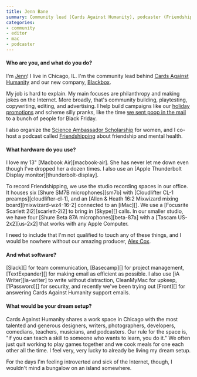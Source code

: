 ```yaml
---
title: Jenn Bane
summary: Community lead (Cards Against Humanity), podcaster (Friendshipping)
categories:
- community
- editor
- mac
- podcaster
---
```


#### Who are you, and what do you do?

I'm [Jenn](http://www.jennbane.com/ "Jenn's website.")! I live in Chicago, IL. I'm the community lead behind [Cards Against Humanity](http://cardsagainsthumanity.com/ "The card game.") and our new company, [Blackbox](http://www.blackbox.cool/ "A shipping company.").

My job is hard to explain. My main focuses are philanthropy and making jokes on the Internet. More broadly, that's community building, playtesting, copywriting, editing, and advertising. I help build campaigns like our [holiday promotions](https://www.eightsensiblegifts.com/ "Cards Against Humanity's hannukah gifts.") and scheme silly pranks, like the time [we sent poop in the mail](http://blog.maxistentialism.com/post/105481561063/black-friday-bullshit-this-year-for-black "Max's post about their Black Friday Bullshit campaign.") to a bunch of people for Black Friday.

I also organize the [Science Ambassador Scholarship](http://www.scienceambassadorscholarship.org/ "Cards Against Humanity's science scholarship.") for women, and I co-host a podcast called [Friendshipping](https://friendshipping.simplecast.fm/ "Jenn and Trinn's podcast.") about friendship and mental health.

#### What hardware do you use?

I love my 13" [Macbook Air][macbook-air]. She has never let me down even though I've dropped her a dozen times.  I also use an [Apple Thunderbolt Display monitor][thunderbolt-display].

To record Friendshipping, we use the studio recording spaces in our office. It houses six [Shure SM7B microphones][sm7b] with [Cloudlifter CL-1 preamps][cloudlifter-cl-1], and an [Allen & Heath 16:2 Mixwizard mixing board][mixwizard-wz4-16-2] connected to an [iMac][]. We use a [Focusrite Scarlett 2i2][scarlett-2i2] to bring in [Skype][] calls. In our smaller studio, we have four [Shure Beta 87A microphones][beta-87a] with a [Tascam US-2x2][us-2x2] that works with any Apple Computer.

I need to include that I'm not qualified to touch any of these things, and I would be nowhere without our amazing producer, [Alex Cox](https://twitter.com/alexcox "Alexandra's Twitter account.").

#### And what software?

[Slack][] for team communication, [Basecamp][] for project management, [TextExpander][] for making email as efficient as possible. I also use [iA Writer][ia-writer] to write without distraction, CleanMyMac for upkeep, [1Password][] for security, and recently we've been trying out [Front][] for answering Cards Against Humanity support emails.

#### What would be your dream setup?

Cards Against Humanity shares a work space in Chicago with the most talented and generous designers, writers, photographers, developers, comedians, teachers, musicians, and podcasters. Our rule for the space is, "if you can teach a skill to someone who wants to learn, you do it." We often just quit working to play games together and we cook meals for one each other all the time. I feel very, very lucky to already be living my dream setup.

For the days I'm feeling introverted and sick of the Internet, though, I wouldn't mind a bungalow on an island somewhere.